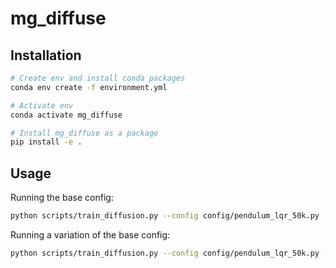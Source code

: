 # mg_diffuse


## Installation

```bash
# Create env and install conda packages
conda env create -f environment.yml

# Activate env
conda activate mg_diffuse

# Install mg_diffuse as a package
pip install -e .
```

## Usage

Running the base config:
```bash
python scripts/train_diffusion.py --config config/pendulum_lqr_50k.py --dataset pendulum_lqr_50k
```

Running a variation of the base config:
```bash
python scripts/train_diffusion.py --config config/pendulum_lqr_50k.py --dataset pendulum_lqr_50k --variation <variation_name>
```
